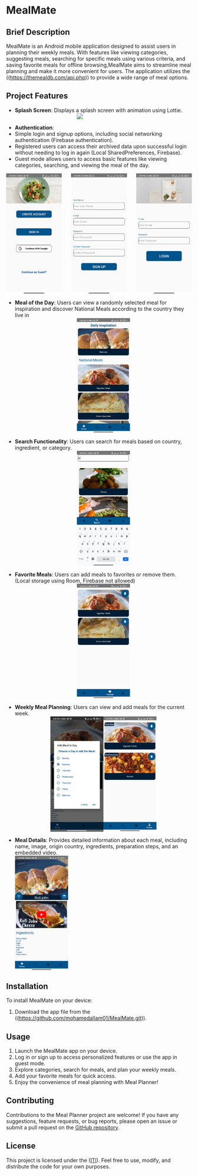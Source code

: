 # MealMate

## Brief Description
MealMate is an Android mobile application designed to assist users in planning their weekly meals. With features like viewing categories, suggesting meals, searching for specific meals using various criteria, and saving favorite meals for offline browsing,MealMate aims to streamline meal planning and make it more convenient for users. The application utilizes the ((https://themealdb.com/api.php)) to provide a wide range of meal options.

## Project Features
- **Splash Screen**: Displays a splash screen with animation using Lottie.
  <div style="display: flex; justify-content: center;">
    <img src="[https://github.com/mohamedallam01/MealMate/blob/master/screenshots/splash%20screen.jpg?raw=true](https://imgur.com/I4PMM6S)" width="30%">
</div>


  - **Authentication**:
  - Simple login and signup options, including social networking authentication (Firebase authentication).
  - Registered users can access their archived data upon successful login without needing to log in again (Local SharedPreferences, Firebase).
  - Guest mode allows users to access basic features like viewing categories, searching, and viewing the meal of the day.

<div style="display:flex; justify-content:space-between;">
    <img src="https://github.com/mohamedallam01/MealMate/blob/master/screenshots/register_login.jpg?raw=true" width="30%">
    <img src="https://github.com/mohamedallam01/MealMate/blob/master/screenshots/registeration%20form.jpg?raw=true" width="30%">
    <img src="https://github.com/mohamedallam01/MealMate/blob/master/screenshots/login.jpg?raw=true" width="30%">
</div>

- **Meal of the Day**: Users can view a randomly selected meal for inspiration and discover National Meals according to the country they live in
  <div style="display:flex; justify-content:center">
    <img src="https://github.com/mohamedallam01/MealMate/blob/master/screenshots/home.jpg?raw=true" width="30%">
</div>

- **Search Functionality**: Users can search for meals based on country, ingredient, or category.
  <div style="display:flex; justify-content:center">
    <img src="https://github.com/mohamedallam01/MealMate/blob/master/screenshots/search.jpg?raw=true" width="30%">
</div>

- **Favorite Meals**: Users can add meals to favorites or remove them. (Local storage using Room, Firebase not allowed)
  <div style="display:flex; justify-content:center">
    <img src="https://github.com/mohamedallam01/MealMate/blob/master/screenshots/favorite.jpg?raw=true" width="30%">
</div>

- **Weekly Meal Planning**: Users can view and add meals for the current week.
  <div style="display:flex; justify-content:center">
     <img src="https://github.com/mohamedallam01/MealMate/blob/master/screenshots/days.jpg?raw=true" width="30%">
    <img src="https://github.com/mohamedallam01/MealMate/blob/master/screenshots/week%20plan.jpg?raw=true" width="30%">
</div>

- **Meal Details**: Provides detailed information about each meal, including name, image, origin country, ingredients, preparation steps, and an embedded video.
   <div style="display:flex; justify-content:space-between;">
    <img src="https://github.com/mohamedallam01/MealMate/blob/master/screenshots/details.jpg?raw=true" width="30%">
</div>




## Installation
To install MealMate on your device:

1. Download the app file from the ((https://github.com/mohamedallam01/MealMate.git)).


## Usage
1. Launch the MealMate app on your device.
2. Log in or sign up to access personalized features or use the app in guest mode.
3. Explore categories, search for meals, and plan your weekly meals.
4. Add your favorite meals for quick access.
5. Enjoy the convenience of meal planning with Meal Planner!

## Contributing
Contributions to the Meal Planner project are welcome! If you have any suggestions, feature requests, or bug reports, please open an issue or submit a pull request on the [GitHub repository](https://github.com/mohamedallam01/MealMate.git).

## License
This project is licensed under the ([ITI](https://iti.gov.eg/)). Feel free to use, modify, and distribute the code for your own purposes.
